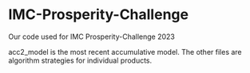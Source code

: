 # IMC-Prosperity-Challenge
Our code used for IMC Prosperity-Challenge 2023

acc2_model is the most recent accumulative model. The other files are algorithm strategies for individual products.
